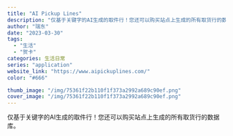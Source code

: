 ```yaml
---
title: "AI Pickup Lines"
description: "仅基于关键字的AI生成的取件行！您还可以购买站点上生成的所有取货行的数据库。 "
author: "瑞东"
date: "2023-03-30"
tags:
  - "生活"
  - "贺卡"
categories: 生活日常
series: "application"
website_link: "https://www.aipickuplines.com/"
color: "#666"

thumb_image: "/img/75361f22b110f1f373a2992a689c90ef.png"
cover_image: "/img/75361f22b110f1f373a2992a689c90ef.png"
---
```


仅基于关键字的AI生成的取件行！您还可以购买站点上生成的所有取货行的数据库。 